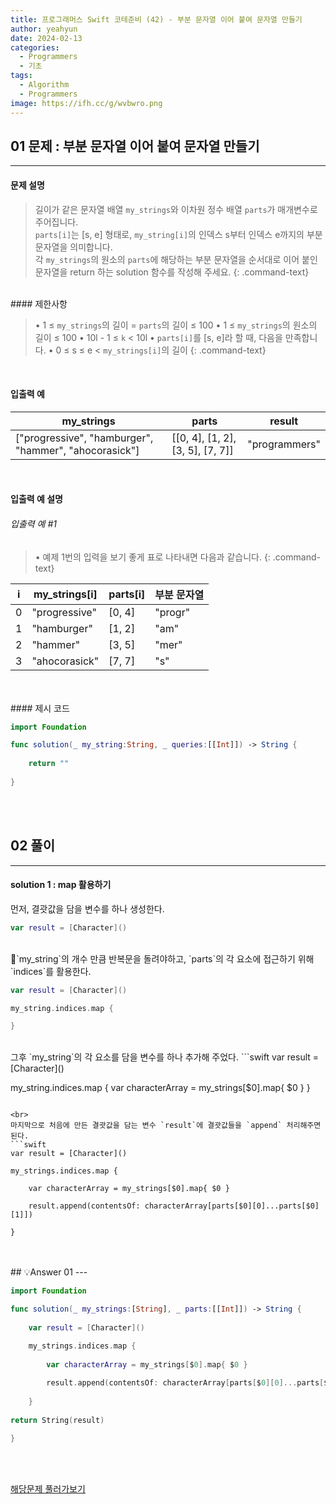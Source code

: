 ```yaml
---
title: 프로그래머스 Swift 코테준비 (42) - 부분 문자열 이어 붙여 문자열 만들기
author: yeahyun
date: 2024-02-13
categories:
  - Programmers
  - 기초
tags:
  - Algorithm
  - Programmers
image: https://ifh.cc/g/wvbwro.png
---
```

## 01 문제 : 부분 문자열 이어 붙여 문자열 만들기

---
#### 문제 설명

>길이가 같은 문자열 배열 `my_strings`와 이차원 정수 배열 `parts`가 매개변수로 주어집니다.   
>`parts[i]`는 [s, e] 형태로, `my_string[i]`의 인덱스 s부터 인덱스 e까지의 부분 문자열을 의미합니다.   
>각 `my_strings`의 원소의 `parts`에 해당하는 부분 문자열을 순서대로 이어 붙인 문자열을 return 하는 solution 함수를 작성해 주세요.
{: .command-text}

<BR>
#### 제한사항

>• 1 ≤ `my_strings`의 길이 = `parts`의 길이 ≤ 100
>• 1 ≤ `my_strings`의 원소의 길이 ≤ 100
>• 10l - 1 ≤ `k` < 10l
>• `parts[i]`를 [s, e]라 할 때, 다음을 만족합니다.
>	• 0 ≤ s ≤ e < `my_strings[i]`의 길이
{: .command-text}
<BR>

#### 입출력 예

|my_strings|parts|result|
|---|---|---|
|["progressive", "hamburger", "hammer", "ahocorasick"]|[[0, 4], [1, 2], [3, 5], [7, 7]]|"programmers"|

<BR>

#### 입출력 예 설명

###### 입출력 예 #1

>• 예제 1번의 입력을 보기 좋게 표로 나타내면 다음과 같습니다.
{: .command-text}

|i|my_strings[i]|parts[i]|부분 문자열|
|---|---|---|---|
|0|"progressive"|[0, 4]|"progr"|
|1|"hamburger"|[1, 2]|"am"|
|2|"hammer"|[3, 5]|"mer"|
|3|"ahocorasick"|[7, 7]|"s"|

<br>

<br>
#### 제시 코드

```swift
import Foundation

func solution(_ my_string:String, _ queries:[[Int]]) -> String {
    
    return ""
    
}
```

<br>
<br>

## 02 풀이 
---

#### solution 1 : map 활용하기

먼저, 결괏값을 담을 변수를 하나 생성한다.

```swift
var result = [Character]()
```

<br>
`my_string`의 개수 만큼 반복문을 돌려야하고, `parts`의 각 요소에 접근하기 위해 `indices`를 활용한다.

```swift
var result = [Character]()

my_string.indices.map {

}
```
<br>
그후 `my_string`의 각 요소를 담을 변수를 하나 추가해 주었다.
```swift
var result = [Character]()

my_string.indices.map {
	var characterArray = my_strings[$0].map{ $0 }
}
```

<br>
마지막으로 처음에 만든 결괏값을 담는 변수 `result`에 결괏값들을 `append` 처리해주면 된다.
```swift
var result = [Character]()

my_strings.indices.map {

	var characterArray = my_strings[$0].map{ $0 }

	result.append(contentsOf: characterArray[parts[$0][0]...parts[$0][1]])

}

```

<br>
<br>
## 💡Answer 01
---

```swift
import Foundation

func solution(_ my_strings:[String], _ parts:[[Int]]) -> String {
    
    var result = [Character]()

    my_strings.indices.map {
    
        var characterArray = my_strings[$0].map{ $0 }
    
        result.append(contentsOf: characterArray[parts[$0][0]...parts[$0][1]])
    
    }
    
return String(result)

}
```

<br>
<br>

[해당문제 풀러가보기](https://school.programmers.co.kr/learn/courses/30/lessons/181911)